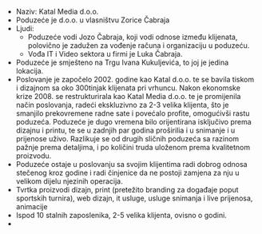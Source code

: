 - Naziv: Katal Media d.o.o.
- Poduzeće je d.o.o. u vlasništvu Zorice Čabraja
- Ljudi:
	- Poduzeće vodi Jozo Čabraja, koji vodi odnose između klijenata, polovično je zadužen za vođenje računa i organizaciju u poduzeću.
	- Vođa IT i Video sektora u firmi je Luka Čabraja.
- Poduzeće je smješteno na Trgu Ivana Kukuljevića, to joj je jedina lokacija.
- Poslovanje je započelo 2002. godine kao Katal d.o.o. te se bavila tiskom i dizajnom sa oko 300tinjak klijenata pri vrhuncu. Nakon ekonomske krize 2008. se restrukturirala kao Katal Media d.o.o. te je promijenila način poslovanja, radeći ekskluzivno za 2-3 velika klijenta, što je smanjilo prekovremene radne sate i povećalo profite, omogućivši rastu poduzeća. Poduzeće je dugo vremena bilo orijentirana isključivo prema dizajnu i printu, te se u zadnjih par godina proširilia i u snimanje i u prijenose uživo. Razlikuje se od drugih sličnih poduzeća sa razinom pažnje prema detaljima, i po količini truda uloženom prema kvalitetnom proizvodu.
- Poduzeće ostaje u poslovanju sa svojim klijentima radi dobrog odnosa stečenog kroz godine i radi činjenice da ne postoji zamjena za nju u velikom dijelu njezinih operacija.
- Tvrtka proizvodi dizajn, print (pretežito branding za događaje poput sportskih turnira), web dizajn, it usluge, usluge snimanja i live prijenosa, animacije
- Ispod 10 stalnih zaposlenika, 2-5 velika klijenta, ovisno o godini.
- 